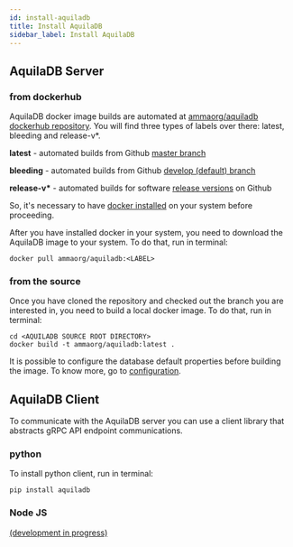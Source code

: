 ```yaml
---
id: install-aquiladb
title: Install AquilaDB
sidebar_label: Install AquilaDB
---
```


## AquilaDB Server
### from dockerhub
AquilaDB docker image builds are automated at [ammaorg/aquiladb dockerhub repository](https://hub.docker.com/r/ammaorg/aquiladb/tags). You will find three types of labels over there: latest, bleeding and release-v\*.

**latest** - automated builds from Github [master branch](https://github.com/a-mma/AquilaDB/tree/master)

**bleeding** - automated builds from Github [develop (default) branch](https://github.com/a-mma/AquilaDB/tree/develop)

**release-v\*** - automated builds for software [release versions](https://github.com/a-mma/AquilaDB/releases) on Github

So, it's necessary to have [docker installed](https://docs.docker.com/v17.09/engine/installation/#supported-platforms) on your system before proceeding. 

After you have installed docker in your system, you need to download the AquilaDB image to your system. To do that, run in terminal:

```
docker pull ammaorg/aquiladb:<LABEL>
```


### from the source
Once you have cloned the repository and checked out the branch you are interested in, you need to build a local docker image. To do that, run in terminal:


```
cd <AQUILADB SOURCE ROOT DIRECTORY>
docker build -t ammaorg/aquiladb:latest .
```

It is possible to configure the database default properties before building the image. To know more, go to [configuration](https://github.com/a-mma/AquilaDB/wiki/Default-Configuration).
## AquilaDB Client
To communicate with the AquilaDB server you can use a client library that abstracts gRPC API endpoint communications.
### python
To install python client, run in terminal:

```
pip install aquiladb
```

### Node JS
[(development in progress)](https://github.com/a-mma/AquilaDB-NodeJS)